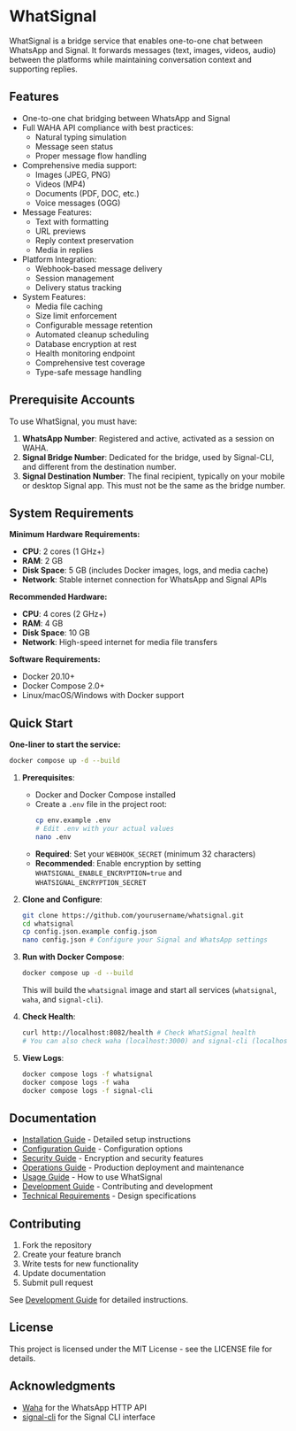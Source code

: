 # WhatSignal

WhatSignal is a bridge service that enables one-to-one chat between WhatsApp and Signal. It forwards messages (text, images, videos, audio) between the platforms while maintaining conversation context and supporting replies.

## Features

- One-to-one chat bridging between WhatsApp and Signal
- Full WAHA API compliance with best practices:
  - Natural typing simulation
  - Message seen status
  - Proper message flow handling
- Comprehensive media support:
  - Images (JPEG, PNG)
  - Videos (MP4)
  - Documents (PDF, DOC, etc.)
  - Voice messages (OGG)
- Message Features:
  - Text with formatting
  - URL previews
  - Reply context preservation
  - Media in replies
- Platform Integration:
  - Webhook-based message delivery
  - Session management
  - Delivery status tracking
- System Features:
  - Media file caching
  - Size limit enforcement
  - Configurable message retention
  - Automated cleanup scheduling
  - Database encryption at rest
  - Health monitoring endpoint
  - Comprehensive test coverage
  - Type-safe message handling

## Prerequisite Accounts
To use WhatSignal, you must have:

1. **WhatsApp Number**: Registered and active, activated as a session on WAHA.
2. **Signal Bridge Number**: Dedicated for the bridge, used by Signal-CLI, and different from the destination number.
3. **Signal Destination Number**: The final recipient, typically on your mobile or desktop Signal app. This must not be the same as the bridge number.

## System Requirements

**Minimum Hardware Requirements:**
- **CPU**: 2 cores (1 GHz+)
- **RAM**: 2 GB
- **Disk Space**: 5 GB (includes Docker images, logs, and media cache)
- **Network**: Stable internet connection for WhatsApp and Signal APIs

**Recommended Hardware:**
- **CPU**: 4 cores (2 GHz+)
- **RAM**: 4 GB
- **Disk Space**: 10 GB
- **Network**: High-speed internet for media file transfers

**Software Requirements:**
- Docker 20.10+
- Docker Compose 2.0+
- Linux/macOS/Windows with Docker support

## Quick Start

**One-liner to start the service:**
```bash
docker compose up -d --build
```

1.  **Prerequisites**:
    *   Docker and Docker Compose installed
    *   Create a `.env` file in the project root:
        ```bash
        cp env.example .env
        # Edit .env with your actual values
        nano .env
        ```
    *   **Required**: Set your `WEBHOOK_SECRET` (minimum 32 characters)
    *   **Recommended**: Enable encryption by setting `WHATSIGNAL_ENABLE_ENCRYPTION=true` and `WHATSIGNAL_ENCRYPTION_SECRET`

2.  **Clone and Configure**:
    ```bash
    git clone https://github.com/yourusername/whatsignal.git
    cd whatsignal
    cp config.json.example config.json
    nano config.json # Configure your Signal and WhatsApp settings
    ```

3.  **Run with Docker Compose**:
    ```bash
    docker compose up -d --build
    ```
    This will build the `whatsignal` image and start all services (`whatsignal`, `waha`, and `signal-cli`).

4.  **Check Health**:
    ```bash
    curl http://localhost:8082/health # Check WhatSignal health
    # You can also check waha (localhost:3000) and signal-cli (localhost:8080) if they expose health/status endpoints.
    ```

5.  **View Logs**:
    ```bash
    docker compose logs -f whatsignal
    docker compose logs -f waha
    docker compose logs -f signal-cli
    ```

## Documentation

- [Installation Guide](docs/installation.md) - Detailed setup instructions
- [Configuration Guide](docs/configuration.md) - Configuration options
- [Security Guide](docs/security.md) - Encryption and security features
- [Operations Guide](docs/operations.md) - Production deployment and maintenance
- [Usage Guide](docs/usage.md) - How to use WhatSignal
- [Development Guide](docs/development.md) - Contributing and development
- [Technical Requirements](docs/requirements.md) - Design specifications

## Contributing

1. Fork the repository
2. Create your feature branch
3. Write tests for new functionality
4. Update documentation
5. Submit pull request

See [Development Guide](docs/development.md) for detailed instructions.

## License

This project is licensed under the MIT License - see the LICENSE file for details.

## Acknowledgments

- [Waha](https://github.com/devlikeapro/waha) for the WhatsApp HTTP API
- [signal-cli](https://github.com/AsamK/signal-cli) for the Signal CLI interface 